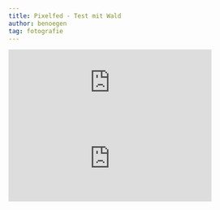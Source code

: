 ```yaml
---
title: Pixelfed - Test mit Wald
author: benoegen
tag: fotografie
---
```

<iframe src="https://pixel.tchncs.de/p/benoegen/497897162217418263/embed?caption=true&likes=false&layout=full" class="pixelfed__embed" style="max-width: 100%; border: 0" width="400" allowfullscreen="allowfullscreen"></iframe><script async defer src="https://pixel.tchncs.de/embed.js"></script>

<br>

<iframe src="https://pixelfed.social/p/benoegen/497873033829337792/embed?caption=true&likes=false&layout=full" class="pixelfed__embed" style="max-width: 100%; border: 0" width="400" allowfullscreen="allowfullscreen"></iframe><script async defer src="https://pixelfed.social/embed.js"></script>